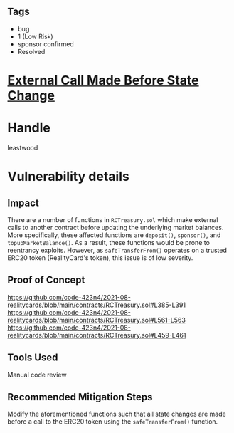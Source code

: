 ## Tags

- bug
- 1 (Low Risk)
- sponsor confirmed
- Resolved

# [External Call Made Before State Change](https://github.com/code-423n4/2021-08-realitycards-findings/issues/23) 

# Handle

leastwood


# Vulnerability details

## Impact
There are a number of functions in `RCTreasury.sol` which make external calls to another contract before updating the underlying market balances. More specifically, these affected functions are `deposit()`, `sponsor()`, and `topupMarketBalance()`. As a result, these functions would be prone to reentrancy exploits. However, as `safeTransferFrom()` operates on a trusted ERC20 token (RealityCard's token), this issue is of low severity.

## Proof of Concept
https://github.com/code-423n4/2021-08-realitycards/blob/main/contracts/RCTreasury.sol#L385-L391
https://github.com/code-423n4/2021-08-realitycards/blob/main/contracts/RCTreasury.sol#L561-L563
https://github.com/code-423n4/2021-08-realitycards/blob/main/contracts/RCTreasury.sol#L459-L461

## Tools Used

Manual code review

## Recommended Mitigation Steps

Modify the aforementioned functions such that all state changes are made before a call to the ERC20 token using the `safeTransferFrom()` function.

